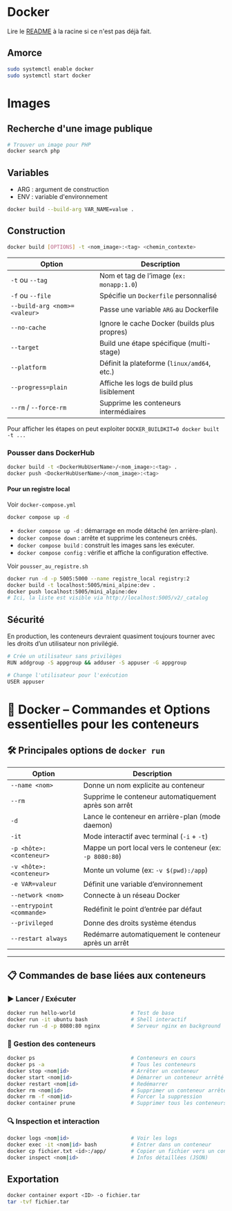 # Docker

Lire le [README](../README.md) à la racine si ce n'est pas déjà fait.

## Amorce
```bash
sudo systemctl enable docker
sudo systemctl start docker
```
# Images

## Recherche d'une image publique
```bash
# Trouver un image pour PHP
docker search php
```

## Variables
- ARG : argument de construction
- ENV : variable d'environnement
```bash
docker build --build-arg VAR_NAME=value .
```

## Construction
```bash
docker build [OPTIONS] -t <nom_image>:<tag> <chemin_contexte>
```
| Option                       | Description                                  |
| ---------------------------- | -------------------------------------------- |
| `-t` ou `--tag`              | Nom et tag de l’image (`ex: monapp:1.0`)     |
| `-f` ou `--file`             | Spécifie un `Dockerfile` personnalisé        |
| `--build-arg <nom>=<valeur>` | Passe une variable `ARG` au Dockerfile       |
| `--no-cache`                 | Ignore le cache Docker (builds plus propres) |
| `--target`                   | Build une étape spécifique (multi-stage)     |
| `--platform`                 | Définit la plateforme (`linux/amd64`, etc.)  |
| `--progress=plain`           | Affiche les logs de build plus lisiblement   |
| `--rm` / `--force-rm`        | Supprime les conteneurs intermédiaires       |

Pour afficher les étapes on peut exploiter `DOCKER_BUILDKIT=0 docker built -t ... `

### Pousser dans DockerHub
```bash
docker build -t <DockerHubUserName>/<nom_image>:<tag> .
docker push <DockerHubUserName>/<nom_image>:<tag>
```

#### Pour un registre local
Voir `docker-compose.yml`
```bash
docker compose up -d
```
- `docker compose up -d` : démarrage en mode détaché (en arrière-plan).
- `docker compose down` : arrête et supprime les conteneurs créés.
- `docker compose build` : construit les images sans les exécuter.
- `docker compose config` : vérifie et affiche la configuration effective.

Voir `pousser_au_registre.sh`
```bash
docker run -d -p 5005:5000 --name registre_local registry:2
docker build -t localhost:5005/mini_alpine:dev .
docker push localhost:5005/mini_alpine:dev
# Ici, la liste est visible via http://localhost:5005/v2/_catalog
```

## Sécurité
En production, les conteneurs devraient quasiment toujours tourner avec les droits d’un utilisateur non privilégié.
```bash
# Crée un utilisateur sans privilèges
RUN addgroup -S appgroup && adduser -S appuser -G appgroup

# Change l'utilisateur pour l'exécution
USER appuser
```

# 🐳 Docker – Commandes et Options essentielles pour les conteneurs

## 🛠️ Principales options de `docker run`

| Option                         | Description |
|--------------------------------|-------------|
| `--name <nom>`                | Donne un nom explicite au conteneur |
| `--rm`                        | Supprime le conteneur automatiquement après son arrêt |
| `-d`                          | Lance le conteneur en arrière-plan (mode daemon) |
| `-it`                         | Mode interactif avec terminal (`-i` + `-t`) |
| `-p <hôte>:<conteneur>`       | Mappe un port local vers le conteneur (ex: `-p 8080:80`) |
| `-v <hôte>:<conteneur>`       | Monte un volume (ex: `-v $(pwd):/app`) |
| `-e VAR=valeur`               | Définit une variable d’environnement |
| `--network <nom>`             | Connecte à un réseau Docker |
| `--entrypoint <commande>`     | Redéfinit le point d’entrée par défaut |
| `--privileged`                | Donne des droits système étendus |
| `--restart always`            | Redémarre automatiquement le conteneur après un arrêt |

---

## 📋 Commandes de base liées aux conteneurs

### ▶️ Lancer / Exécuter
```bash
docker run hello-world                  # Test de base
docker run -it ubuntu bash              # Shell interactif
docker run -d -p 8080:80 nginx          # Serveur nginx en background
```

### 📂 Gestion des conteneurs
```bash
docker ps                               # Conteneurs en cours
docker ps -a                            # Tous les conteneurs
docker stop <nom|id>                    # Arrêter un conteneur
docker start <nom|id>                   # Démarrer un conteneur arrêté
docker restart <nom|id>                 # Redémarrer
docker rm <nom|id>                      # Supprimer un conteneur arrêté
docker rm -f <nom|id>                   # Forcer la suppression
docker container prune                  # Supprimer tous les conteneurs arrêtés
```

### 🔍 Inspection et interaction
```bash
docker logs <nom|id>                    # Voir les logs
docker exec -it <nom|id> bash           # Entrer dans un conteneur
docker cp fichier.txt <id>:/app/        # Copier un fichier vers un conteneur
docker inspect <nom|id>                 # Infos détaillées (JSON)
````

## Exportation
```bash
docker container export <ID> -o fichier.tar
tar -tvf fichier.tar
```

